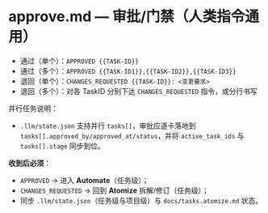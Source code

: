 # approve.md — 审批/门禁（人类指令通用）

- 通过（单个）：`APPROVED {{TASK-ID}}`
- 通过（多个）：`APPROVED {{TASK-ID1}},{{TASK-ID2}},{{TASK-ID3}}`
- 退回（单个）：`CHANGES_REQUESTED {{TASK-ID}}: <变更要求>`
- 退回（多个）：对各 TaskID 分别下达 `CHANGES_REQUESTED` 指令，或分行书写

并行任务说明：
- `.llm/state.json` 支持并行 `tasks[]`，审批应逐卡落地到 `tasks[].approved_by/approved_at/status`，并将 `active_task_ids` 与 `tasks[].stage` 同步到位。

**收到后必须**：
- `APPROVED` → 进入 **Automate**（任务级）；
- `CHANGES_REQUESTED` → 回到 **Atomize** 拆解/修订（任务级）；
- 同步 `.llm/state.json`（任务级与项目级）与 `docs/tasks.atomize.md` 状态。
